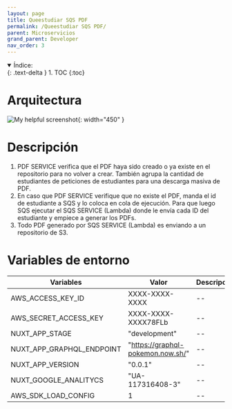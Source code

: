 ```yaml
---
layout: page
title: Queestudiar SQS PDF
permalink: /Queestudiar SQS PDF/
parent: Microservicios
grand_parent: Developer
nav_order: 3
---
```


<details open markdown="block">
  <summary>
    Índice:
  </summary>
  {: .text-delta }
1. TOC
{:toc}
</details>

# Arquitectura

![My helpful screenshot](https://cdn.discordapp.com/attachments/955522800918085684/1010224651806462052/unknown.png){: width="450" }

# Descripción
1. PDF SERVICE verifica que el PDF haya sido creado o ya existe en el repositorio para no volver a crear. También agrupa la cantidad de estudiantes de peticiones de estudiantes para una descarga masiva de PDF.
1. En caso que PDF SERVICE verifique que no existe el PDF, manda el id de estudiante a SQS y lo coloca en cola de ejecución. Para que luego SQS ejecutar el SQS SERVICE (Lambda)  donde le envía cada ID del estudiante y empiece a generar los PDFs.
1. Todo PDF generado por SQS SERVICE (Lambda) es enviando a un repositorio de S3.


# Variables de entorno

| Variables                   | Valor                                 | Descripción |
| -----------                 | -----------                           | ----------- |
| AWS_ACCESS_KEY_ID                  | XXXX-XXXX-XXXX                                 | -- |
| AWS_SECRET_ACCESS_KEY                  | XXXX-XXXX-XXXX78FLb                                 | -- |
| NUXT_APP_STAGE                  | "development"                                 | -- |
| NUXT_APP_GRAPHQL_ENDPOINT                  | "https://graphql-pokemon.now.sh/"                                 | -- |
| NUXT_APP_VERSION                  | "0.0.1"                                | -- |
| NUXT_GOOGLE_ANALITYCS                  | "UA-117316408-3"                                 | -- |
| AWS_SDK_LOAD_CONFIG                  | 1                                | -- |


